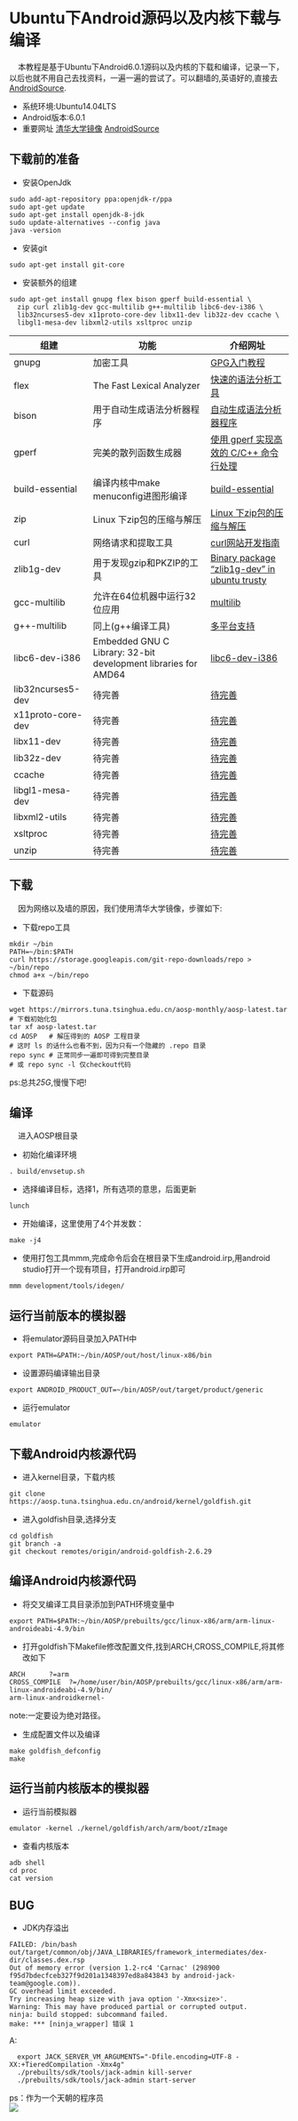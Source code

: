 # Ubuntu下Android源码以及内核下载与编译


&nbsp;&nbsp;&nbsp;&nbsp;本教程是基于Ubuntu下Android6.0.1源码以及内核的下载和编译，记录一下，以后也就不用自己去找资料，一遍一遍的尝试了。可以翻墙的,英语好的,直接去[AndroidSource](https://source.android.com/source/initializing.html).
- 系统环境:Ubuntu14.04LTS
- Android版本:6.0.1
- 重要网址
   [清华大学镜像](https://mirrors.tuna.tsinghua.edu.cn/help/AOSP/)
   [AndroidSource](https://source.android.com/source/initializing.html)
   <!--more-->

## 下载前的准备
-  安装OpenJdk
```shell
sudo add-apt-repository ppa:openjdk-r/ppa
sudo apt-get update
sudo apt-get install openjdk-8-jdk
sudo update-alternatives --config java
java -version
```
- 安装git
```shell
sudo apt-get install git-core
```

- 安装额外的组建
```shell
sudo apt-get install gnupg flex bison gperf build-essential \
  zip curl zlib1g-dev gcc-multilib g++-multilib libc6-dev-i386 \
  lib32ncurses5-dev x11proto-core-dev libx11-dev lib32z-dev ccache \
  libgl1-mesa-dev libxml2-utils xsltproc unzip
```

| 组建                | 功能                                       | 介绍网址                                     |
| ----------------- | ---------------------------------------- | ---------------------------------------- |
| gnupg             | 加密工具                                     | [GPG入门教程](http://www.ruanyifeng.com/blog/2013/07/gpg.html) |
| flex              | The Fast Lexical Analyzer                | [快速的语法分析工具]( http://flex.sourceforge.net/) |
| bison             | 用于自动生成语法分析器程序                            | [自动生成语法分析器程序](https://zh.wikipedia.org/wiki/GNU_bison) |
| gperf             | 完美的散列函数生成器                               | [使用 gperf 实现高效的 C/C++ 命令行处理](http://www.ibm.com/developerworks/cn/linux/l-gperf.html) |
| build-essential   | 编译内核中make menuconfig进图形编译                | [build-essential](https://github.com/chef-cookbooks/build-essential) |
| zip               | Linux 下zip包的压缩与解压                        | [Linux 下zip包的压缩与解压](http://www.cnblogs.com/chinareny2k/archive/2010/01/05/1639468.html) |
| curl              | 网络请求和提取工具                                | [curl网站开发指南](http://www.ruanyifeng.com/blog/2011/09/curl.html) |
| zlib1g-dev        | 用于发现gzip和PKZIP的工具                        | [Binary package “zlib1g-dev” in ubuntu trusty](https://launchpad.net/ubuntu/trusty/+package/zlib1g-dev) |
| gcc-multilib      | 允许在64位机器中运行32位应用                         | [multilib](https://wiki.archlinux.org/index.php/multilib) |
| g++-multilib      | 同上(g++编译工具)                              | [多平台支持](https://packages.debian.org/wheezy/g++-multilib) |
| libc6-dev-i386    | Embedded GNU C Library: 32-bit development libraries for AMD64 | [libc6-dev-i386](http://packages.ubuntu.com/precise/libc6-dev-i386) |
| lib32ncurses5-dev | 待完善                                      | [待完善]()                                  |
| x11proto-core-dev | 待完善                                      | [待完善]()                                  |
| libx11-dev        | 待完善                                      | [待完善]()                                  |
| lib32z-dev        | 待完善                                      | [待完善]()                                  |
| ccache            | 待完善                                      | [待完善]()                                  |
| libgl1-mesa-dev   | 待完善                                      | [待完善]()                                  |
| libxml2-utils     | 待完善                                      | [待完善]()                                  |
| xsltproc          | 待完善                                      | [待完善]()                                  |
| unzip             | 待完善                                      | [待完善]()                                  |


## 下载
&nbsp;&nbsp;&nbsp;&nbsp;因为网络以及墙的原因，我们使用清华大学镜像，步骤如下:
- 下载repo工具
```shell
mkdir ~/bin
PATH=~/bin:$PATH
curl https://storage.googleapis.com/git-repo-downloads/repo > ~/bin/repo
chmod a+x ~/bin/repo
```
- 下载源码
```shell
wget https://mirrors.tuna.tsinghua.edu.cn/aosp-monthly/aosp-latest.tar # 下载初始化包
tar xf aosp-latest.tar
cd AOSP   # 解压得到的 AOSP 工程目录
# 这时 ls 的话什么也看不到，因为只有一个隐藏的 .repo 目录
repo sync # 正常同步一遍即可得到完整目录
# 或 repo sync -l 仅checkout代码
```
ps:总共*25G*,慢慢下吧!
## 编译
&nbsp;&nbsp;&nbsp;&nbsp;进入AOSP根目录</br>
- 初始化编译环境
```shell
. build/envsetup.sh
```
- 选择编译目标，选择1，所有选项的意思，后面更新
```shell
lunch
```
- 开始编译，这里使用了4个并发数：
```shell
make -j4
```
- 使用打包工具mmm,完成命令后会在根目录下生成android.irp,用android studio打开一个现有项目，打开android.irp即可
```shell
mmm development/tools/idegen/
```

## 运行当前版本的模拟器
-  将emulator源码目录加入PATH中

```shell
export PATH=&PATH:~/bin/AOSP/out/host/linux-x86/bin
```
- 设置源码编译输出目录

```shell
export ANDROID_PRODUCT_OUT=~/bin/AOSP/out/target/product/generic
```
- 运行emulator

```shell
emulator
```
## 下载Android内核源代码
- 进入kernel目录，下载内核
```shell
git clone https://aosp.tuna.tsinghua.edu.cn/android/kernel/goldfish.git
```
- 进入goldfish目录,选择分支

```shell
cd goldfish
git branch -a
git checkout remotes/origin/android-goldfish-2.6.29
```
## 编译Android内核源代码
- 将交叉编译工具目录添加到PATH环境变量中
```shell
export PATH=$PATH:~/bin/AOSP/prebuilts/gcc/linux-x86/arm/arm-linux-androideabi-4.9/bin
```
- 打开goldfish下Makefile修改配置文件,找到ARCH,CROSS_COMPILE,将其修改如下
```shell
ARCH      ?=arm
CROSS_COMPILE  ?=/home/user/bin/AOSP/prebuilts/gcc/linux-x86/arm/arm-linux-androideabi-4.9/bin/
arm-linux-androidkernel-
```
note:一定要设为绝对路径。
- 生成配置文件以及编译
```shell
make goldfish_defconfig
make
```
## 运行当前内核版本的模拟器
- 运行当前模拟器
```shell
emulator -kernel ./kernel/goldfish/arch/arm/boot/zImage
```
- 查看内核版本
```shell
adb shell
cd proc
cat version
```
##  BUG
- JDK内存溢出</br>

``` shell
FAILED: /bin/bash out/target/common/obj/JAVA_LIBRARIES/framework_intermediates/dex-dir/classes.dex.rsp
Out of memory error (version 1.2-rc4 'Carnac' (298900 f95d7bdecfceb327f9d201a1348397ed8a843843 by android-jack-team@google.com)).
GC overhead limit exceeded.
Try increasing heap size with java option '-Xmx<size>'.
Warning: This may have produced partial or corrupted output.
ninja: build stopped: subcommand failed.
make: *** [ninja_wrapper] 错误 1
```

A:
```shell
  export JACK_SERVER_VM_ARGUMENTS="-Dfile.encoding=UTF-8 -XX:+TieredCompilation -Xmx4g"
  ./prebuilts/sdk/tools/jack-admin kill-server
  ./prebuilts/sdk/tools/jack-admin start-server
```

ps：作为一个天朝的程序员</br>![](http://7xk0q3.com1.z0.glb.clouddn.com/android.png)
